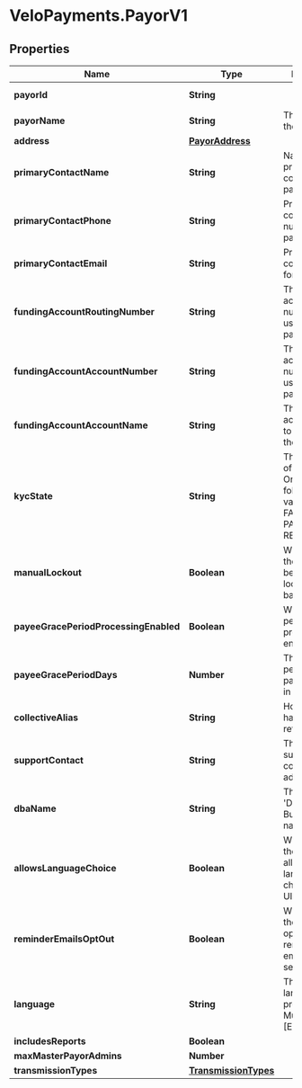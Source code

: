 # VeloPayments.PayorV1

## Properties

Name | Type | Description | Notes
------------ | ------------- | ------------- | -------------
**payorId** | **String** |  | [optional] [readonly] 
**payorName** | **String** | The name of the payor. | 
**address** | [**PayorAddress**](PayorAddress.md) |  | [optional] 
**primaryContactName** | **String** | Name of primary contact for the payor. | [optional] 
**primaryContactPhone** | **String** | Primary contact phone number for the payor. | [optional] 
**primaryContactEmail** | **String** | Primary contact email for the payor. | [optional] 
**fundingAccountRoutingNumber** | **String** | The funding account routing number to be used for the payor. | [optional] 
**fundingAccountAccountNumber** | **String** | The funding account number to be used for the payor. | [optional] 
**fundingAccountAccountName** | **String** | The funding account name to be used for the payor. | [optional] 
**kycState** | **String** | The kyc state of the payor. One of the following values: FAILED_KYC, PASSED_KYC, REQUIRES_KYC | [optional] [readonly] 
**manualLockout** | **Boolean** | Whether or not the payor has been manually locked by the backoffice. | [optional] 
**payeeGracePeriodProcessingEnabled** | **Boolean** | Whether grace period processing is enabled. | [optional] [readonly] 
**payeeGracePeriodDays** | **Number** | The grace period for paying payees in days. | [optional] [readonly] 
**collectiveAlias** | **String** | How the payor has chosen to refer to payees. | [optional] 
**supportContact** | **String** | The payor’s support contact email address. | [optional] 
**dbaName** | **String** | The payor’s &#39;Doing Business As&#39; name. | [optional] 
**allowsLanguageChoice** | **Boolean** | Whether or not the payor allows language choice in the UI. | [optional] 
**reminderEmailsOptOut** | **Boolean** | Whether or not the payor has opted-out of reminder emails being sent. | [optional] [readonly] 
**language** | **String** | The payor’s language preference. Must be one of [EN, FR]. | [optional] 
**includesReports** | **Boolean** |  | [optional] 
**maxMasterPayorAdmins** | **Number** |  | [optional] 
**transmissionTypes** | [**TransmissionTypes**](TransmissionTypes.md) |  | [optional] 


